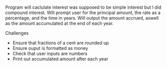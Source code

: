 Program will caclulate interest was supposed to be simple interest but I did compound interest. 
Will prompt user for the principal amount, the rate as a percentage, and the time in years. 
Will output the amount accrued, aswell as the amount accumulated at the end of each year.

Challenges 
- Ensure that fractions of a cent are rounded up 
- Ensure ouput is formatted as money
- Check that user inputs are numbers
- Print out accumulated amount after each year